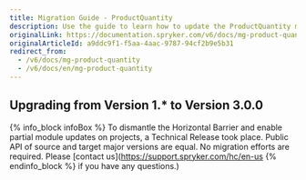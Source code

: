 ```yaml
---
title: Migration Guide - ProductQuantity
description: Use the guide to learn how to update the ProductQuantity module.
originalLink: https://documentation.spryker.com/v6/docs/mg-product-quantity
originalArticleId: a9ddc9f1-f5aa-4aac-9787-94cf2b9e5b31
redirect_from:
  - /v6/docs/mg-product-quantity
  - /v6/docs/en/mg-product-quantity
---
```


## Upgrading from Version 1.* to Version 3.0.0
{% info_block infoBox %}
To dismantle the Horizontal Barrier and enable partial module updates on projects, a Technical Release took place. Public API of source and target major versions are equal. No migration efforts are required. Please [contact us](https://support.spryker.com/hc/en-us
{% endinfo_block %} if you have any questions.)
